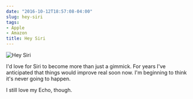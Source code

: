 ```yaml
---
date: "2016-10-12T18:57:08-04:00"
slug: hey-siri
tags:
- Apple
- Amazon
title: Hey Siri
---
```


![Hey Siri](/img/2016/no-siri.jpg)


I'd love for Siri to become more than just a gimmick. For years I've anticipated
that things would improve real soon now. I'm beginning to think it's never going
to happen.

I still love my Echo, though.
